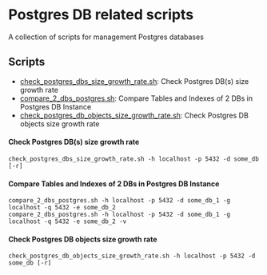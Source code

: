 # Postgres DB related scripts
A collection of scripts for management Postgres databases

## Scripts
*  [check_postgres_dbs_size_growth_rate.sh](check_postgres_dbs_size_growth_rate.sh): Check Postgres DB(s) size growth rate
*  [compare_2_dbs_postgres.sh](compare_2_dbs_postgres.sh): Compare Tables and Indexes of 2 DBs in Postgres DB Instance
*  [check_postgres_db_objects_size_growth_rate.sh](check_postgres_db_objects_size_growth_rate.sh): Check Postgres DB objects size growth rate



#### Check Postgres DB(s) size growth rate
```shell script
check_postgres_dbs_size_growth_rate.sh -h localhost -p 5432 -d some_db [-r]
```
#### Compare Tables and Indexes of 2 DBs in Postgres DB Instance
```shell script
compare_2_dbs_postgres.sh -h localhost -p 5432 -d some_db_1 -g localhost -q 5432 -e some_db_2
compare_2_dbs_postgres.sh -h localhost -p 5432 -d some_db_1 -g localhost -q 5432 -e some_db_2 -v
```
#### Check Postgres DB objects size growth rate
```shell script
check_postgres_db_objects_size_growth_rate.sh -h localhost -p 5432 -d some_db [-r]
```
